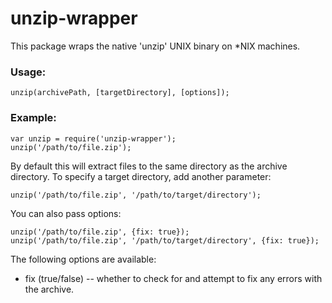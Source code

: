 unzip-wrapper
=============
This package wraps the native 'unzip' UNIX binary on *NIX machines.

### Usage:

```
unzip(archivePath, [targetDirectory], [options]);
```

### Example:

```
var unzip = require('unzip-wrapper');
unzip('/path/to/file.zip');
```

By default this will extract files to the same directory as the archive directory. To specify a target directory, add another parameter:

```
unzip('/path/to/file.zip', '/path/to/target/directory');
```

You can also pass options:

```
unzip('/path/to/file.zip', {fix: true});
unzip('/path/to/file.zip', '/path/to/target/directory', {fix: true});
```

The following options are available:

* fix (true/false) -- whether to check for and attempt to fix any errors with the archive.
